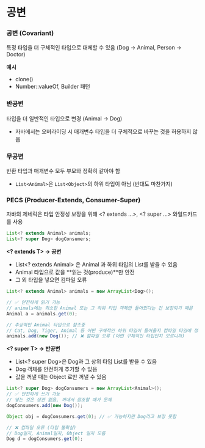 # 공변

### 공변 (Covariant)

특정 타입을 더 구체적인 타입으로 대체할 수 있음 (Dog → Animal, Person → Doctor)

**예시**

- clone()
- Number::valueOf, Builder 패턴

### 반공변

타입을 더 일반적인 타입으로 변경 (Animal → Dog)

- 자바에서는 오버라이딩 시 매개변수 타입을 더 구체적으로 바꾸는 것을 허용하지 않음

### 무공변

반환 타입과 매개변수 모두 부모와 정확히 같아야 함

- `List<Animal>`은 `List<Object>`의 하위 타입이 아님 (반대도 마찬가지)

### PECS (Producer-Extends, Consumer-Super)

자바의 제네릭은 타입 안정성 보장을 위해 <? extends …>, <? super …> 와일드카드를 사용

```java
List<? extends Animal> animals;
List<? super Dog> dogConsumers;
```

**<? extends T> → 공변**

- List<? extends Animal> 은 Animal 과 하위 타입의 List를 받을 수 있음
- Animal 타입으로 값을 **읽는 것(produce)**만 안전
- 그 외 타입을 넣으면 컴파일 오류

```java
List<? extends Animal> animals = new ArrayList<Dog>();

// ✅ 안전하게 읽기 가능
// animals에는 최소한 Animal 또는 그 하위 타입 객체만 들어있다는 건 보장되기 때문
Animal a = animals.get(0); 

// 추상적인 Animal 타입으로 참조중
// Cat, Dog, Tiger, Animal 등 어떤 구체적인 하위 타입이 들어올지 컴파일 타임에 정확히 모름
animals.add(new Dog()); // ❌ 컴파일 오류 (어떤 구체적인 타입인지 모르니까)

```

**<? super T> → 반공변**

- List<? super Dog>은 Dog과 그 상위 타입 List를 받을 수 있음
- Dog 객체를 안전하게 추가할 수 있음
- 값을 꺼낼 때는 Object 로만 꺼낼 수 있음

```java
List<? super Dog> dogConsumers = new ArrayList<Animal>();
// ✅ 안전하게 쓰기 가능
// 넣는 것은 상관 없음, 꺼내서 참조할 때가 문제
dogConsumers.add(new Dog()); 

Object obj = dogConsumers.get(0); // ✅ 가능하지만 Dog라고 보장 못함

// ❌ 컴파일 오류 (타입 불확실)
// Dog일지, Animal일지, Object 일지 모름
Dog d = dogConsumers.get(0); 
```